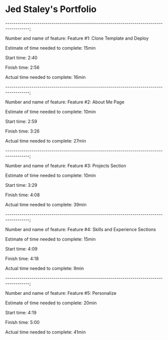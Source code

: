 # Jed Staley's Portfolio

------------------------------------------------------------------------------------------;

Number and name of feature: Feature #1: Clone Template and Deploy

Estimate of time needed to complete: 15min

Start time: 2:40

Finish time: 2:56

Actual time needed to complete: 16min

------------------------------------------------------------------------------------------;

Number and name of feature: Feature #2: About Me Page

Estimate of time needed to complete: 10min

Start time: 2:59

Finish time: 3:26

Actual time needed to complete: 27min

------------------------------------------------------------------------------------------;

Number and name of feature: Feature #3: Projects Section

Estimate of time needed to complete: 10min

Start time: 3:29

Finish time: 4:08

Actual time needed to complete: 39min

------------------------------------------------------------------------------------------;

Number and name of feature: Feature #4: Skills and Experience Sections

Estimate of time needed to complete: 15min

Start time: 4:09

Finish time: 4:18

Actual time needed to complete: 9min

------------------------------------------------------------------------------------------;

Number and name of feature: Feature #5: Personalize

Estimate of time needed to complete: 20min

Start time: 4:19

Finish time: 5:00

Actual time needed to complete: 41min

